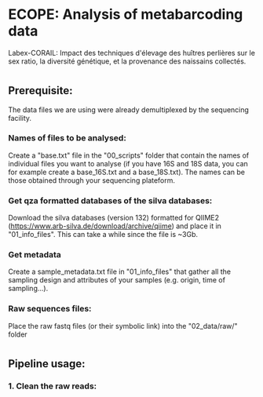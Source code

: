 # ECOPE: Analysis of metabarcoding data
Labex-CORAIL: Impact des techniques d'élevage des huîtres perlières sur le sex ratio, la diversité génétique, et la provenance des naissains collectés.


#
## Prerequisite:
The data files we are using were already demultiplexed by the sequencing facility.

### Names of files to be analysed:
Create a "base.txt" file in the "00_scripts" folder that contain the names of individual files you want to analyse (if you have 16S and 18S data, you can for example create a base_16S.txt and a base_18S.txt). The names can be those obtained through your sequencing plateform.

### Get qza formatted databases of the silva databases:
Download the silva databases (version 132) formatted for QIIME2 (https://www.arb-silva.de/download/archive/qiime) and place it in "01_info_files". This can take a while since the file is ~3Gb.

### Get metadata
Create a sample_metadata.txt file in "01_info_files" that gather all the sampling design and attributes of your samples (e.g. origin, time of sampling...).

### Raw sequences files:
Place the raw fastq files (or their symbolic link) into the "02_data/raw/" folder


#
## Pipeline usage:

### 1. Clean the raw reads:
